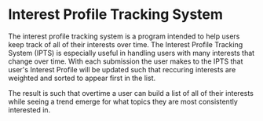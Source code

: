 # Interest Profile Tracking System

The interest profile tracking system is a program intended to help users keep track of all of their interests over time. The Interest Profile Tracking System (IPTS) is especially useful in handling users with many interests that change over time. With each submission the user makes to the IPTS that user's Interest Profile will be updated such that reccuring interests are weighted and sorted to appear first in the list.

The result is such that overtime a user can build a list of all of their interests while seeing a trend emerge for what topics they are most consistently interested in.